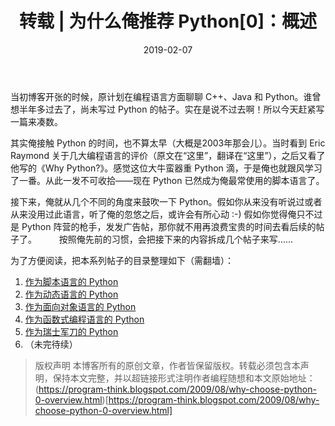 ﻿---
layout:  post
title:   转载 | 为什么俺推荐 Python[0]：概述
excerpt: 从几个不同的角度来鼓吹一下 Python。
date:    2019-02-07
categories: post
---

当初博客开张的时候，原计划在编程语言方面聊聊 C++、Java 和 Python。谁曾想半年多过去了，尚未写过 Python 的帖子。实在是说不过去啊！所以今天赶紧写一篇来凑数。

其实俺接触 Python 的时间，也不算太早（大概是2003年那会儿）。当时看到 Eric Raymond 关于几大编程语言的评价（原文在“这里”，翻译在“这里”），之后又看了他写的《Why Python?》。感觉这位大牛蛮器重 Python 滴，于是俺也就跟风学习了一番。从此一发不可收拾——现在 Python 已然成为俺最常使用的脚本语言了。

接下来，俺就从几个不同的角度来鼓吹一下 Python。假如你从来没有听说过或者从来没用过此语言，听了俺的忽悠之后，或许会有所心动 :-) 假如你觉得俺只不过是 Python 阵营的枪手，发发广告帖，那你就不用再浪费宝贵的时间去看后续的帖子了。
　　
按照俺先前的习惯，会把接下来的内容拆成几个帖子来写......

为了方便阅读，把本系列帖子的目录整理如下（需翻墙）：

1. [作为脚本语言的 Python]()
2. [作为动态语言的 Python]()
3. [作为面向对象语言的 Python]()
4. [作为函数式编程语言的 Python]()
5. [作为瑞士军刀的 Python]()
6. （未完待续）

> 版权声明
> 本博客所有的原创文章，作者皆保留版权。转载必须包含本声明，保持本文完整，并以超链接形式注明作者编程随想和本文原始地址：
> (https://program-think.blogspot.com/2009/08/why-choose-python-0-overview.html)[https://program-think.blogspot.com/2009/08/why-choose-python-0-overview.html]